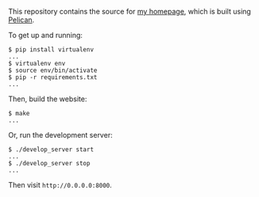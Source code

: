 This repository contains the source for [my homepage](http://jwhanlon.com),
which is built using [Pelican](https://blog.getpelican.com/).

To get up and running:
```
$ pip install virtualenv
...
$ virtualenv env
$ source env/bin/activate
$ pip -r requirements.txt
...
```

Then, build the website:
```
$ make
...
```

Or, run the development server:
```
$ ./develop_server start
...
$ ./develop_server stop
...
```
Then visit ``http://0.0.0.0:8000``.
